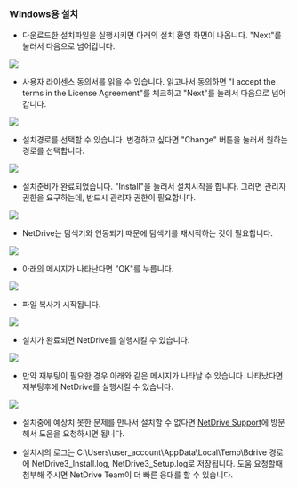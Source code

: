 ### Windows용 설치

- 다운로드한 설치파일을 실행시키면 아래의 설치 환영 화면이 나옵니다.  "Next"를 눌러서 다음으로 넘어갑니다.

<img class="markdown" src="https://doc.bdrive.com/images/installation_windows_1.jpg">

- 사용자 라이센스 동의서를 읽을 수 있습니다. 읽고나서 동의하면 "I accept the terms in the License Agreement"를 체크하고 "Next"를 눌러서 다음으로 넘어갑니다.

<img class="markdown" src="https://doc.bdrive.com/images/installation_windows_2.jpg">

- 설치경로를 선택할 수 있습니다. 변경하고 싶다면 "Change" 버튼을 눌러서 원하는 경로를 선택합니다.


<img class="markdown" src="https://doc.bdrive.com/images/installation_windows_3.jpg">

- 설치준비가 완료되었습니다. "Install"을 눌러서 설치시작을 합니다. 그러면 관리자 권한을 요구하는데, 반드시 관리자 권한이 필요합니다.


<img class="markdown" src="https://doc.bdrive.com/images/installation_windows_4.jpg">

- NetDrive는 탐색기와 연동되기 때문에 탐색기를 재시작하는 것이 필요합니다. 

<img class="markdown" src="https://doc.bdrive.com/images/installation_windows_5.jpg">

- 아래의 메시지가 나타난다면 "OK"를 누릅니다.

<img class="markdown" src="https://doc.bdrive.com/images/installation_windows_6.jpg">

- 파일 복사가 시작됩니다.

<img class="markdown" src="https://doc.bdrive.com/images/installation_windows_7.jpg">

- 설치가 완료되면 NetDrive를 실행시킬 수 있습니다.


<img class="markdown" src="https://doc.bdrive.com/images/installation_windows_8.jpg">

- 만약 재부팅이 필요한 경우 아래와 같은 메시지가 나타날 수 있습니다. 나타났다면 재부팅후에 NetDrive를 실행시킬 수 있습니다.

<img class="markdown" src="https://doc.bdrive.com/images/installation_windows_9.jpg">

* 설치중에 예상치 못한 문제를 만나서 설치할 수 없다면 [NetDrive Support](https://support.bdrive.com/)에 방문해서 도움을 요청하시면 됩니다.

* 설치시의 로그는 C:\Users\user_account\AppData\Local\Temp\Bdrive 경로에 NetDrive3_Install.log, NetDrive3_Setup.log로 저장됩니다.  도움 요청할때 첨부해 주시면 NetDrive Team이 더 빠른 응대를 할 수 있습니다.

